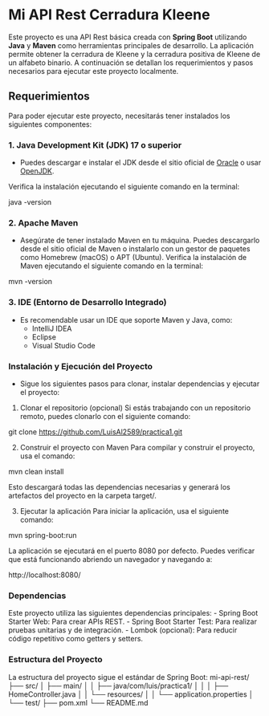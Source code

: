# Mi API Rest Cerradura Kleene

Este proyecto es una API Rest básica creada con **Spring Boot** utilizando **Java** y **Maven** como herramientas principales de desarrollo. 
La aplicación permite obtener la cerradura de Kleene y la cerradura positiva de Kleene de un alfabeto binario.
A continuación se detallan los requerimientos y pasos necesarios para ejecutar este proyecto localmente.

## Requerimientos

Para poder ejecutar este proyecto, necesitarás tener instalados los siguientes componentes:

### 1. **Java Development Kit (JDK) 17 o superior**
   - Puedes descargar e instalar el JDK desde el sitio oficial de [Oracle](https://www.oracle.com/java/technologies/javase-jdk17-downloads.html) o usar [OpenJDK](https://openjdk.java.net/install/).

   Verifica la instalación ejecutando el siguiente comando en la terminal:
   
   java -version

### 2. **Apache Maven**
  - Asegúrate de tener instalado Maven en tu máquina. Puedes descargarlo desde el sitio oficial de Maven o instalarlo con un gestor de paquetes como Homebrew (macOS) o APT (Ubuntu).
  Verifica la instalación de Maven ejecutando el siguiente comando en la terminal:
  
  mvn -version

### **3. IDE (Entorno de Desarrollo Integrado)**
  - Es recomendable usar un IDE que soporte Maven y Java, como:
      - IntelliJ IDEA
      - Eclipse
      - Visual Studio Code

### **Instalación y Ejecución del Proyecto**
- Sigue los siguientes pasos para clonar, instalar dependencias y ejecutar el proyecto:

1. Clonar el repositorio (opcional)
  Si estás trabajando con un repositorio remoto, puedes clonarlo con el siguiente comando:
  
  git clone https://github.com/LuisAl2589/practica1.git
  
2. Construir el proyecto con Maven
  Para compilar y construir el proyecto, usa el comando:

  mvn clean install

Esto descargará todas las dependencias necesarias y generará los artefactos del proyecto en la carpeta target/.

3. Ejecutar la aplicación
Para iniciar la aplicación, usa el siguiente comando:

mvn spring-boot:run

La aplicación se ejecutará en el puerto 8080 por defecto. Puedes verificar que está funcionando abriendo un navegador y navegando a:

http://localhost:8080/

### **Dependencias**
  Este proyecto utiliza las siguientes dependencias principales:
      - Spring Boot Starter Web: Para crear APIs REST.
      - Spring Boot Starter Test: Para realizar pruebas unitarias y de integración.
      - Lombok (opcional): Para reducir código repetitivo como getters y setters.

### **Estructura del Proyecto**
La estructura del proyecto sigue el estándar de Spring Boot:
mi-api-rest/
├── src/
│   ├── main/
│   │   ├── java/com/luis/practica1/
│   │   │   ├── HomeController.java
│   │   └── resources/
│   │       └── application.properties
│   └── test/
├── pom.xml
└── README.md






